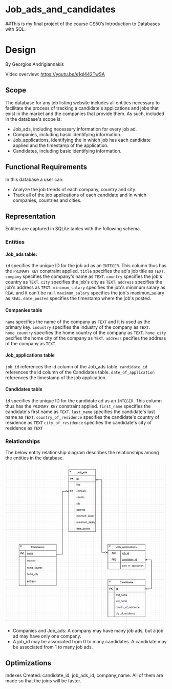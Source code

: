 # Job_ads_and_candidates

##This is my final project of the course CS50’s Introduction to Databases with SQL.

# Design

By Georgios Andrigiannakis

Video overview: https://youtu.be/e1ql442TwSA


## Scope

The database for any job listing website includes all entities necessary to facilitate the process of tracking a candidate's applications and jobs that exist in the market and the companies that provide them. As such, included in the database's scope is:

* Job_ads, including necessary information for every job ad.
* Companies, including basic identifying information.
* Job_applications, identifying the in which job has each candidate applied and the timestamp of the application.
* Candidates, including basic identifying information.

## Functional Requirements

In this database a user can:

* Analyze the job trends of each company, country and city
* Track all of the job applications of each candidate and in which companies, countries and cities.

## Representation
Entities are captured in SQLite tables with the following schema.

### Entities

#### Job_ads table:

`id` specifies the unique ID for the job ad as an `INTEGER`. This column thus has the `PRIMARY KEY` constraint applied.
`title`  specifies the ad's job title as `TEXT`.
`company`  specifies the company's name as `TEXT`.
`country`  specifies the job's country as `TEXT`.
`city` specifies the job's city as `TEXT`.
`address` specifies the job's address as `TEXT`.
`minimum_salary` specifies the job's minimum salary as `REAL` and it can't be null.
`maximum_salary` specifies the job's maximun_salary as `REAL`.
`date_posted` specifies the timestamp where the job's posted.

#### Companies table

`name` specifies the name of the company as `TEXT` and it is used as the primary key.
`industry` specifies the industry of the company as `TEXT`.
`home_country` specifies the home country of the company as `TEXT`.
`home_city` pecifies the home city of the company as `TEXT`.
`address` pecifies the address of the company as `TEXT`.

#### Job_applications table

`job_id` references the id column of the Job_ads table.
`candidate_id` references the id column of the Candidates table.
`date_of_application` references the timestamp of the job application.

#### Candidates table

`id` specifies the unique ID for the candidate ad as an `INTEGER`. This column thus has the `PRIMARY KEY` constraint applied.
`first_name` specifies the candidate's first name as `TEXT`.
`last_name` specifies the candidate's last name as `TEXT`.
`country_of_residence` specifies the candidate's country of residence as `TEXT`
`city_of_residence` specifies the candidate's city of residence as `TEXT`



### Relationships

The below entity relationship diagram describes the relationships among the entities in the database.

![ER Diagram](ER.png)

* Companies and Job_ads: A company may have many job ads, but a job ad may have only one company.
*  A job_id may be associated from 0 to many candidates. A candidate may be associated from 1 to many job ads.
## Optimizations

Indexes Created: candidate_id, job_ads_id, company_name. All of them are made so that the joins will be faster.

